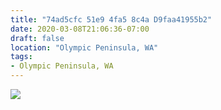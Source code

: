 ```yaml
---
title: "74ad5cfc 51e9 4fa5 8c4a D9faa41955b2"
date: 2020-03-08T21:06:36-07:00
draft: false
location: "Olympic Peninsula, WA"
tags:
- Olympic Peninsula, WA
---
```


![](https://d17enza3bfujl8.cloudfront.net/L1000196.jpg)
